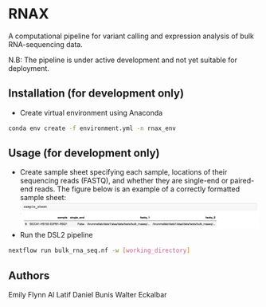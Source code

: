 # RNAX
A computational pipeline for variant calling and expression analysis of bulk RNA-sequencing data.

N.B: The pipeline is under active development and not yet suitable for deployment.

## Installation (for development only)
* Create virtual environment using Anaconda
```bash
conda env create -f environment.yml -n rnax_env
```

## Usage (for development only)
* Create sample sheet specifying each sample, locations of their sequencing reads (FASTQ), and whether they are single-end or paired-end reads. The figure below is an example of a correctly formatted sample sheet:
![sample_sheet](docs/figs/sample_sheet_example.png)
* Run the DSL2 pipeline
```bash
nextflow run bulk_rna_seq.nf -w [working_directory]
```

## Authors
Emily Flynn
Al Latif
Daniel Bunis
Walter Eckalbar
